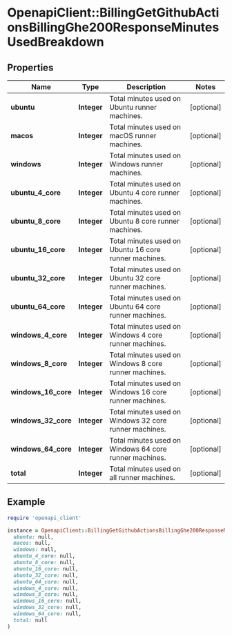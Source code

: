 # OpenapiClient::BillingGetGithubActionsBillingGhe200ResponseMinutesUsedBreakdown

## Properties

| Name | Type | Description | Notes |
| ---- | ---- | ----------- | ----- |
| **ubuntu** | **Integer** | Total minutes used on Ubuntu runner machines. | [optional] |
| **macos** | **Integer** | Total minutes used on macOS runner machines. | [optional] |
| **windows** | **Integer** | Total minutes used on Windows runner machines. | [optional] |
| **ubuntu_4_core** | **Integer** | Total minutes used on Ubuntu 4 core runner machines. | [optional] |
| **ubuntu_8_core** | **Integer** | Total minutes used on Ubuntu 8 core runner machines. | [optional] |
| **ubuntu_16_core** | **Integer** | Total minutes used on Ubuntu 16 core runner machines. | [optional] |
| **ubuntu_32_core** | **Integer** | Total minutes used on Ubuntu 32 core runner machines. | [optional] |
| **ubuntu_64_core** | **Integer** | Total minutes used on Ubuntu 64 core runner machines. | [optional] |
| **windows_4_core** | **Integer** | Total minutes used on Windows 4 core runner machines. | [optional] |
| **windows_8_core** | **Integer** | Total minutes used on Windows 8 core runner machines. | [optional] |
| **windows_16_core** | **Integer** | Total minutes used on Windows 16 core runner machines. | [optional] |
| **windows_32_core** | **Integer** | Total minutes used on Windows 32 core runner machines. | [optional] |
| **windows_64_core** | **Integer** | Total minutes used on Windows 64 core runner machines. | [optional] |
| **total** | **Integer** | Total minutes used on all runner machines. | [optional] |

## Example

```ruby
require 'openapi_client'

instance = OpenapiClient::BillingGetGithubActionsBillingGhe200ResponseMinutesUsedBreakdown.new(
  ubuntu: null,
  macos: null,
  windows: null,
  ubuntu_4_core: null,
  ubuntu_8_core: null,
  ubuntu_16_core: null,
  ubuntu_32_core: null,
  ubuntu_64_core: null,
  windows_4_core: null,
  windows_8_core: null,
  windows_16_core: null,
  windows_32_core: null,
  windows_64_core: null,
  total: null
)
```

